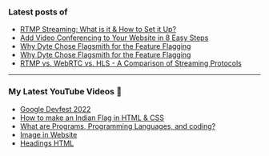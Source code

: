 ### Latest posts of 
<!-- BLOG-POST-LIST:START -->
- [RTMP Streaming: What is it &amp; How to Set it Up?](https://blog.codersalman.live/rtmp-streaming-what-is-it-and-how-to-set-it-up-1)
- [Add Video Conferencing to Your Website in 8 Easy Steps](https://blog.codersalman.live/add-video-conferencing-to-your-website-in-8-easy-steps-1)
- [Why Dyte Chose Flagsmith for the Feature Flagging](https://blog.codersalman.live/why-dyte-chose-flagsmith-for-the-feature-flagging-1)
- [Why Dyte Chose Flagsmith for the Feature Flagging](https://blog.codersalman.live/why-dyte-chose-flagsmith-for-the-feature-flagging)
- [RTMP vs. WebRTC vs. HLS - A Comparison of Streaming Protocols](https://blog.codersalman.live/rtmp-vs-webrtc-vs-hls-a-comparison-of-streaming-protocols-1)
<!-- BLOG-POST-LIST:END -->

<hr>

### My Latest YouTube Videos 🌱
<!-- YOUTUBE:START -->
- [Google Devfest 2022 ](https://www.youtube.com/watch?v=u_wWOf0LUxk)
- [How to make an Indian Flag in HTML &amp; CSS ](https://www.youtube.com/watch?v=5IxQYP8xTIE)
- [What are  Programs, Programming Languages, and coding? ](https://www.youtube.com/watch?v=9_b_2HpqasE)
- [Image in Website ](https://www.youtube.com/watch?v=g2bmNTShT-Q)
- [Headings HTML ](https://www.youtube.com/watch?v=YCgJBxAvboA)
<!-- YOUTUBE:END -->
